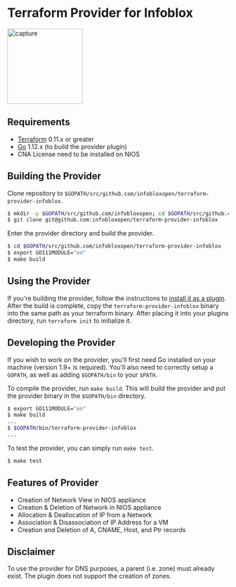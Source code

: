 # Terraform Provider for Infoblox
 <img width="171" alt="capture" src="https://user-images.githubusercontent.com/36291746/39614422-6b653088-4f8d-11e8-83fd-05b18ca974a2.PNG">

## Requirements
* [Terraform](https://www.terraform.io/downloads.html) 0.11.x or greater
* [Go](https://golang.org/doc/install) 1.12.x (to build the provider plugin)
* CNA License need to be installed on NIOS

## Building the Provider
Clone repository to `$GOPATH/src/github.com/infobloxopen/terraform-provider-infoblox`.
```sh
$ mkdir -p $GOPATH/src/github.com/infobloxopen; cd $GOPATH/src/github.com/infobloxopen
$ git clone git@github.com:infobloxopen/terraform-provider-infoblox
```
Enter the provider directory and build the provider.
```sh
$ cd $GOPATH/src/github.com/infobloxopen/terraform-provider-infoblox
$ export GO111MODULE="on"
$ make build
```

## Using the Provider
If you're building the provider, follow the instructions to [install it as a plugin](https://www.terraform.io/docs/plugins/basics.html#installing-a-plugin). After the build is complete, copy the `terraform-provider-infoblox` binary into the same path as your terraform binary. After placing it into your plugins directory, run `terraform init` to initialize it.

## Developing the Provider
If you wish to work on the provider, you'll first need Go installed on your machine (version 1.9+ is required). You'll also need to correctly setup a `GOPATH`, as well as adding `$GOPATH/bin` to your `$PATH`.

To compile the provider, run `make build`. This will build the provider and put the provider binary in the `$GOPATH/bin` directory.
```sh
$ export GO111MODULE="on"
$ make build
...
$ $GOPATH/bin/terraform-provider-infoblox
...
```
To test the provider, you can simply run `make test`.
```sh
$ make test
```
## Features of Provider
* Creation of Network View in NIOS appliance
* Creation & Deletion of Network in NIOS appliance
* Allocation & Deallocation of IP from a Network
* Association & Disassociation of IP Address for a VM
* Creation and Deletion of A, CNAME, Host, and Ptr records

## Disclaimer
To use the provider for DNS purposes, a parent (i.e. zone) must already exist. The plugin does not support the creation of zones.
